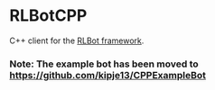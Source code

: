 # RLBotCPP

C++ client for the [RLBot framework](https://github.com/RLBot/RLBot).

### Note: The example bot has been moved to https://github.com/kipje13/CPPExampleBot
